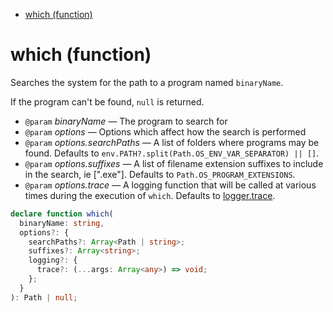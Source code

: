 - [which (function)](#which-function)

# which (function)

Searches the system for the path to a program named `binaryName`.

If the program can't be found, `null` is returned.

- `@param` _binaryName_ — The program to search for
- `@param` _options_ — Options which affect how the search is performed
- `@param` _options.searchPaths_ — A list of folders where programs may be found. Defaults to `env.PATH?.split(Path.OS_ENV_VAR_SEPARATOR) || []`.
- `@param` _options.suffixes_ — A list of filename extension suffixes to include in the search, ie [".exe"]. Defaults to `Path.OS_PROGRAM_EXTENSIONS`.
- `@param` _options.trace_ — A logging function that will be called at various times during the execution of `which`. Defaults to [logger.trace](/meta/generated-docs/logger.md#loggertrace-function-property).

```ts
declare function which(
  binaryName: string,
  options?: {
    searchPaths?: Array<Path | string>;
    suffixes?: Array<string>;
    logging?: {
      trace?: (...args: Array<any>) => void;
    };
  }
): Path | null;
```
